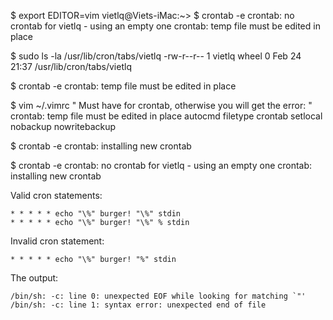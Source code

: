 $ export EDITOR=vim
vietlq@Viets-iMac:~>
$ crontab -e
crontab: no crontab for vietlq - using an empty one
crontab: temp file must be edited in place

$ sudo ls -la /usr/lib/cron/tabs/vietlq
-rw-r--r-- 1 vietlq wheel 0 Feb 24 21:37 /usr/lib/cron/tabs/vietlq

$ crontab -e
crontab: temp file must be edited in place

$ vim ~/.vimrc
" Must have for crontab, otherwise you will get the error:
" crontab: temp file must be edited in place
autocmd filetype crontab setlocal nobackup nowritebackup

$ crontab -e
crontab: installing new crontab

$ crontab -e
crontab: no crontab for vietlq - using an empty one
crontab: installing new crontab

Valid cron statements:

```
* * * * * echo "\%" burger! "\%" stdin
* * * * * echo "\%" burger! "\%" % stdin
```

Invalid cron statement:

```
* * * * * echo "\%" burger! "%" stdin
```

The output:

```
/bin/sh: -c: line 0: unexpected EOF while looking for matching `"'
/bin/sh: -c: line 1: syntax error: unexpected end of file
```
